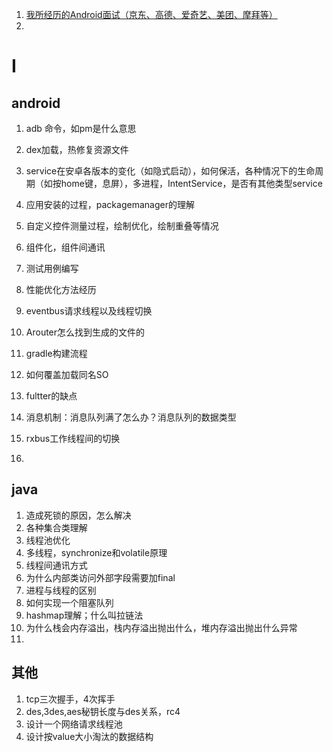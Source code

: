 1. [我所经历的Android面试（京东、高德、爱奇艺、美团、摩拜等）](http://www.apkbus.com/blog-949917-77393.html)
2. 



# I
## android
1. adb 命令，如pm是什么意思

3. dex加载，热修复资源文件
4. service在安卓各版本的变化（如隐式启动），如何保活，各种情况下的生命周期（如按home键，息屏），多进程，IntentService，是否有其他类型service
5. 应用安装的过程，packagemanager的理解
6. 自定义控件测量过程，绘制优化，绘制重叠等情况
7. 组件化，组件间通讯
8. 测试用例编写
9. 性能优化方法经历
10. eventbus请求线程以及线程切换
11. Arouter怎么找到生成的文件的
12. gradle构建流程
13. 如何覆盖加载同名SO
14. fultter的缺点
15. 消息机制：消息队列满了怎么办？消息队列的数据类型
16. rxbus工作线程间的切换
17. 

## java
1. 造成死锁的原因，怎么解决
2. 各种集合类理解
3. 线程池优化
4. 多线程，synchronize和volatile原理
5. 线程间通讯方式
6. 为什么内部类访问外部字段需要加final
7. 进程与线程的区别
8. 如何实现一个阻塞队列
9. hashmap理解；什么叫拉链法
10. 为什么栈会内存溢出，栈内存溢出抛出什么，堆内存溢出抛出什么异常
11. 

## 其他
1. tcp三次握手，4次挥手
2. des,3des,aes秘钥长度与des关系，rc4
3. 设计一个网络请求线程池
4. 设计按value大小淘汰的数据结构



